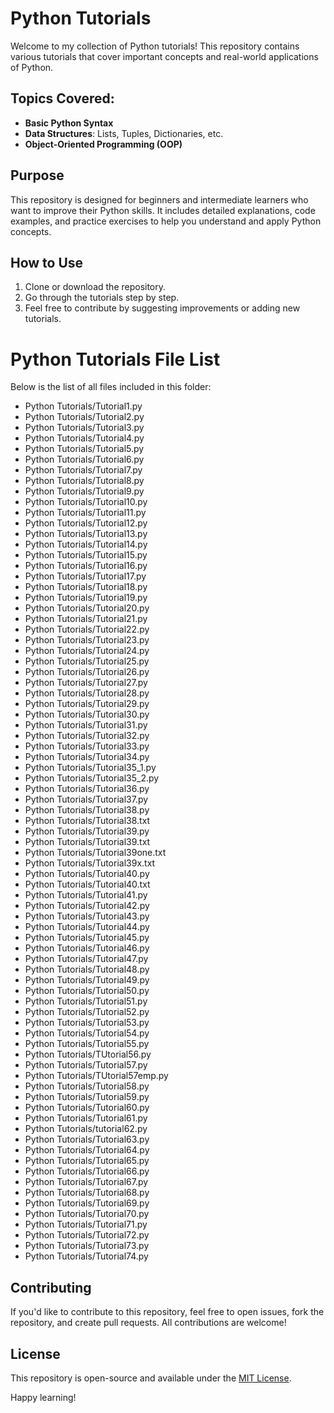 # Python Tutorials

Welcome to my collection of Python tutorials! This repository contains various tutorials that cover important concepts and real-world applications of Python.

## Topics Covered:
- **Basic Python Syntax**
- **Data Structures**: Lists, Tuples, Dictionaries, etc.
- **Object-Oriented Programming (OOP)**


## Purpose
This repository is designed for beginners and intermediate learners who want to improve their Python skills. It includes detailed explanations, code examples, and practice exercises to help you understand and apply Python concepts.

## How to Use
1. Clone or download the repository.
2. Go through the tutorials step by step.
3. Feel free to contribute by suggesting improvements or adding new tutorials.

# Python Tutorials File List

Below is the list of all files included in this folder:

- Python Tutorials/Tutorial1.py
- Python Tutorials/Tutorial2.py
- Python Tutorials/Tutorial3.py
- Python Tutorials/Tutorial4.py
- Python Tutorials/Tutorial5.py
- Python Tutorials/Tutorial6.py
- Python Tutorials/Tutorial7.py
- Python Tutorials/Tutorial8.py
- Python Tutorials/Tutorial9.py
- Python Tutorials/Tutorial10.py
- Python Tutorials/Tutorial11.py
- Python Tutorials/Tutorial12.py
- Python Tutorials/Tutorial13.py
- Python Tutorials/Tutorial14.py
- Python Tutorials/Tutorial15.py
- Python Tutorials/Tutorial16.py
- Python Tutorials/Tutorial17.py
- Python Tutorials/Tutorial18.py
- Python Tutorials/Tutorial19.py
- Python Tutorials/Tutorial20.py
- Python Tutorials/Tutorial21.py
- Python Tutorials/Tutorial22.py
- Python Tutorials/Tutorial23.py
- Python Tutorials/Tutorial24.py
- Python Tutorials/Tutorial25.py
- Python Tutorials/Tutorial26.py
- Python Tutorials/Tutorial27.py
- Python Tutorials/Tutorial28.py
- Python Tutorials/Tutorial29.py
- Python Tutorials/Tutorial30.py
- Python Tutorials/Tutorial31.py
- Python Tutorials/Tutorial32.py
- Python Tutorials/Tutorial33.py
- Python Tutorials/Tutorial34.py
- Python Tutorials/Tutorial35_1.py
- Python Tutorials/Tutorial35_2.py
- Python Tutorials/Tutorial36.py
- Python Tutorials/Tutorial37.py
- Python Tutorials/Tutorial38.py
- Python Tutorials/Tutorial38.txt
- Python Tutorials/Tutorial39.py
- Python Tutorials/Tutorial39.txt
- Python Tutorials/Tutorial39one.txt
- Python Tutorials/Tutorial39x.txt
- Python Tutorials/Tutorial40.py
- Python Tutorials/Tutorial40.txt
- Python Tutorials/Tutorial41.py
- Python Tutorials/Tutorial42.py
- Python Tutorials/Tutorial43.py
- Python Tutorials/Tutorial44.py
- Python Tutorials/Tutorial45.py
- Python Tutorials/Tutorial46.py
- Python Tutorials/Tutorial47.py
- Python Tutorials/Tutorial48.py
- Python Tutorials/Tutorial49.py
- Python Tutorials/Tutorial50.py
- Python Tutorials/Tutorial51.py
- Python Tutorials/Tutorial52.py
- Python Tutorials/Tutorial53.py
- Python Tutorials/Tutorial54.py
- Python Tutorials/Tutorial55.py
- Python Tutorials/TUtorial56.py
- Python Tutorials/Tutorial57.py
- Python Tutorials/TUtorial57emp.py
- Python Tutorials/Tutorial58.py
- Python Tutorials/Tutorial59.py
- Python Tutorials/Tutorial60.py
- Python Tutorials/Tutorial61.py
- Python Tutorials/tutorial62.py
- Python Tutorials/Tutorial63.py
- Python Tutorials/Tutorial64.py
- Python Tutorials/Tutorial65.py
- Python Tutorials/Tutorial66.py
- Python Tutorials/Tutorial67.py
- Python Tutorials/Tutorial68.py
- Python Tutorials/Tutorial69.py
- Python Tutorials/Tutorial70.py
- Python Tutorials/Tutorial71.py
- Python Tutorials/Tutorial72.py
- Python Tutorials/Tutorial73.py
- Python Tutorials/Tutorial74.py


## Contributing
If you'd like to contribute to this repository, feel free to open issues, fork the repository, and create pull requests. All contributions are welcome!

## License
This repository is open-source and available under the [MIT License](LICENSE).

Happy learning!
